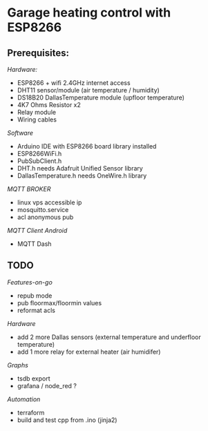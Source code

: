 # Garage heating control with ESP8266

## Prerequisites:

*Hardware:*
- ESP8266 + wifi 2.4GHz internet access
- DHT11 sensor/module (air temperature / humidity)
- DS18B20 DallasTemperature module (upfloor temperature)
- 4K7 Ohms Resistor x2 
- Relay module 
- Wiring cables

*Software*
- Arduino IDE with ESP8266 board library installed 
- ESP8266WiFi.h
- PubSubClient.h
- DHT.h 
needs Adafruit Unified Sensor library
- DallasTemperature.h
needs OneWire.h library



*MQTT BROKER*
- linux vps accessible ip
- mosquitto.service
- acl anonymous pub

*MQTT Client Android*
- MQTT Dash


## TODO ##

*Features-on-go*
- repub mode 
- pub floormax/floormin values 
- reformat acls

*Hardware*
 - add 2 more Dallas sensors (external temperature and underfloor temperature)
 - add 1 more relay for external heater (air humidifer)

*Graphs*
- tsdb export 
- grafana / node_red ?

*Automation*
- terraform
- build and test cpp from .ino (jinja2)
